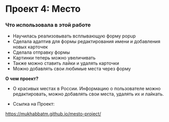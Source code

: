 # Проект 4: Место

### Что использовала в этой работе

* Научилась реализовывать всплывающую форму popup
* Сделала адаптив для формы редактирования имени и добавления новых карточек
* Сделала отправку формы
* Картинки теперь можно увеличивать
* Также можно ставить лайки и удалять карточки
* Можно добавлять свои любимые места через форму

**О чем проект?**

* О красивых местах в России. Информацию о пользователе можно редактировать, можно добавлять свои места, удалять их и лайкать. 

* Ссылка на Проект:

 https://mukhabbatm.github.io/mesto-project/
